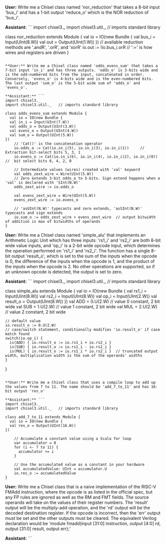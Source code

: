 **User:** Write me a Chisel class named 'nor_reduction' that takes a 8-bit input 'bus_i' and has a 1-bit output 'reduce_o' which is the NOR reduction of 'bus_i'.

**Assistant:** ```
import chisel3._
import chisel3.util._   // imports standard library

class nor_reduction extends Module {
  val io = IO(new Bundle {
  val bus_i = Input(UInt(8.W))
  val out = Output(UInt(1.W))
})
    // available reduction methods are '.andR', '.orR', and 'xorR'
    io.out := !io.bus_i.orR     // ':=' is how wires and registers are driven
}
```

**User:** Write me a Chisel class named 'odds_evens_sum' that takes a 7-bit input 'in_i' and has three outputs. 'odds_o' is 3-bits wide and is the odd-numbered bits from the input, concatenated in order. Conversely, 'evens_o' is 4-bits wide and is the even-numbered bits. The last output 'sum_o' is the 5-bit wide sum of 'odds_o' and 'evens_o'.

**Assistant:** ```
import chisel3._
import chisel3.util._   // imports standard library

class odds_evens_sum extends Module {
  val io = IO(new Bundle {
  val in_i = Input(UInt(7.W))
  val odds_o = Output(UInt(3.W))
  val evens_o = Output(UInt(4.W))
  val sum_o = Output(UInt(5.W))
})
    // 'Cat()' is the concatenation operator
    io.odds_o := Cat(io.in_i(5), io.in_i(3), io.in_i(1))     // Extraction bit-select bits 5, 3, 1
    io.evens_o := Cat(io.in_i(6), io.in_i(4), io.in_i(2), io.in_i(0))  //  bit select bits 6, 4, 2, 0

    // Intermediate values (wires) created with 'val' keyword
    val odds_zext_wire = Wire(UInt(5.W))
    // Zero extends 3-bit odds_o to 5-bits. Sign extend happens when a 'val' is declared with 'SInt(N.W)'
    odds_zext_wire := io.odds_o

    val evens_zext_wire = Wire(UInt(5.W))
    evens_zext_wire := io.evens_o

    // 'asUInt(N.W)' typecasts and zero extends, 'asSInt(N.W)' typecasts and sign extends
    io.sum_o := odds_zext_wire + evens_zext_wire  // output bitwidth of addition is max of bitwidths of operands
}
```

**User:** Write me a Chisel class named 'simple_alu' that implements an Arithmetic Logic Unit which has three inputs: 'rs1_i' and 'rs2_i' are both 8-bit wide value inputs, and 'op_i' is a 2-bit wide opcode input, which determines the operation performed on 'rs1_i' and 'rs2_i'. The function has a single 8-bit output 'result_o', which is set to the sum of the inputs when the opcode is 0, the difference of the inputs when the opcode is 1, and the product of the inputs when the opcode is 2. No other operations are supported, so if an unknown opcode is detected, the output is set to zero.

**Assistant:** ```
import chisel3._
import chisel3.util._   // imports standard library

class simple_alu extends Module {
  val io = IO(new Bundle {
  val rs1_i = Input(UInt(8.W))
  val rs2_i = Input(UInt(8.W))
  val op_i = Input(UInt(2.W))
  val result_o = Output(UInt(8.W))
})
    val ADD = 0.U(2.W)  // value 0 constant, 2 bit wide
    val SUB = 1.U(2.W)  // value 1 constant, 2 bit wide
    val MUL = 2.U(2.W)  // value 2 constant, 2 bit wide

    // default value
    io.result_o := 0.U(2.W)
    // case/switch statement, conditionally modifies 'io.result_o' if case match found
    switch(io.op_i) {
      is(ADD) { io.result_o := io.rs1_i + io.rs2_i }
      is(SUB) { io.result_o := io.rs1_i - io.rs2_i }
      is(MUL) { io.result_o := io.rs1_i * io.rs2_i }  // truncated output width, multiplication width is the sum of the operands' widths
    }
}
```

**User:** Write me a Chisel class that uses a compile loop to add up the values from 7 to 11. The name should be 'add_7_to_11' and has 16-bit output 'res_o'

**Assistant:** ```
import chisel3._
import chisel3.util._   // imports standard library

class add_7_to_11 extends Module {
  val io = IO(new Bundle {
  val res_o = Output(UInt(16.W))
})

    // Accumulate a constant value using a Scala for loop
    var accumulator = 0
    for (i <- 7 to 11) {
      accumulator += i
    }

    // Use the accumulated value as a constant in your hardware
    val accumulatedValue: UInt = accumulator.U
    io.res_o := accumulatedValue
}
``` 

**User:** Write me a Chisel class that is a naive implementation of the RISC-V FMAdd instruction, where the opcode is as listed in the official spec, but any FP rules are ignored as well as the RM and FMT fields. The source operands will take on the values of their register numbers. The 'result' output will be the multiply-add operation, and the 'rd' output will be the decoded destination register. If the opcode is incorrect, then the 'err' output must be set and the other outputs must be cleared. The equivalent Verilog declaration would be 'module fmadd(input [31:0] instruction, output [4:0] rd, output [31:0] result, output err);'

**Assistant:** ```
```
